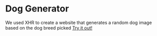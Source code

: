# Dog Generator #
We used XHR to create a website that generates a random dog image based on the dog breed picked
[Try it out!](https://goofy-mcnulty-6928d5.netlify.app/)
